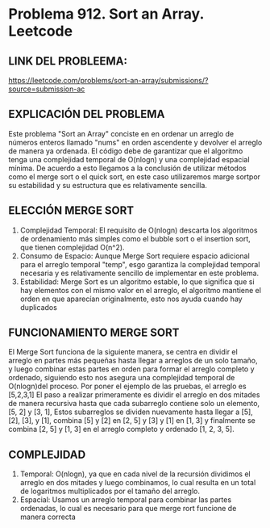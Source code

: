 # Problema 912. Sort an Array. Leetcode

## LINK DEL PROBLEEMA:
https://leetcode.com/problems/sort-an-array/submissions/?source=submission-ac

## EXPLICACIÓN DEL PROBLEMA 
Este problema "Sort an Array" conciste en en ordenar un arreglo de números enteros llamado "nums" en orden ascendente y 
devolver el arreglo de manera ya ordenada. El código debe de  garantizar que el algoritmo tenga una complejidad temporal de O(nlogn) y 
una complejidad espacial mínima. De acuerdo a esto llegamos a la conclusión de utilizar métodos como el merge sort o el quick sort, 
en este caso utilizaremos marge sortpor su estabilidad y su estructura que es relativamente sencilla.

## ELECCIÓN MERGE SORT
1. Complejidad Temporal: El requisito de O(nlogn) descarta los algoritmos de ordenamiento más simples como el bubble sort o el insertion sort, 
que tienen complejidad O(n^2).
2. Consumo de Espacio: Aunque Merge Sort requiere espacio adicional para el arreglo temporal "temp", esgo garantiza la complejidad temporal 
necesaria y es relativamente sencillo de implementar en este problema.
3. Estabilidad: Merge Sort es un algoritmo estable, lo que significa que si hay elementos con el mismo valor en el arreglo, 
el algoritmo mantiene el orden en que aparecían originalmente, esto nos ayuda cuando hay duplicados

## FUNCIONAMIENTO MERGE SORT
El Merge Sort funciona de la siguiente manera, se centra en dividir el arreglo en partes más pequeñas hasta llegar a arreglos de un solo tamaño,
y luego combinar estas partes en orden para formar el arreglo completo y ordenado, siguiendo esto nos asegura una complejidad temporal de 
O(nlogn)del proceso.
Por poner el ejemplo de las pruebas, el arreglo es [5,2,3,1]
El paso a realizar primeramente es dividir el arreglo en dos mitades de manera recursiva hasta que cada subarreglo contiene solo un elemento, 
[5, 2] y [3, 1], Estos subarreglos se dividen nuevamente hasta llegar a [5], [2], [3], y [1], combina [5] y [2] en [2, 5] y [3] y [1] en
[1, 3] y finalmente se  combina [2, 5] y [1, 3] en el arreglo completo y ordenado [1, 2, 3, 5].

## COMPLEJIDAD
1. Temporal: O(nlogn), ya que en cada nivel de la recursión dividimos el arreglo en dos mitades y luego combinamos, lo cual resulta en un total 
de logaritmos multiplicados por el tamaño del arreglo.
2. Espacial: Usamos un arreglo temporal para combinar las partes ordenadas, lo cual es necesario para que merge rort funcione de manera correcta




